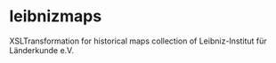 # leibnizmaps
XSLTransformation for historical maps collection of Leibniz-Institut für Länderkunde e.V.

